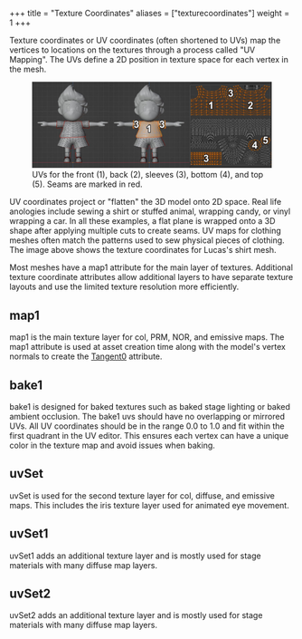 +++
title = "Texture Coordinates"
aliases = ["texturecoordinates"]
weight = 1
+++

Texture coordinates or UV coordinates (often shortened to UVs) map the vertices to locations on the textures through a process called "UV Mapping". The UVs define a 2D position in texture space for each vertex in the mesh.

<figure class="figure">
    <img src="lucas_uvs.jpg">
    <figcaption class="figure-caption">UVs for the front (1), back (2), sleeves (3), bottom (4), and top (5). Seams are marked in red.</figcaption>
</figure>

UV coordinates project or "flatten" the 3D model onto 2D space. Real life anologies include sewing a shirt or stuffed animal, wrapping candy, or vinyl wrapping a car. In all these examples, a flat plane is wrapped onto a 3D shape after applying multiple cuts to create seams. UV maps for clothing meshes often match the patterns used to sew physical pieces of clothing. The image above shows the texture coordinates for Lucas's shirt mesh.

Most meshes have a map1 attribute for the main layer of textures. Additional texture coordinate attributes allow additional layers to have separate texture layouts and use the limited texture resolution more efficiently.

## map1
map1 is the main texture layer for col, PRM, NOR, and emissive maps. The map1 attribute is used at asset creation time along with the model's vertex normals to create the [Tangent0](../vertex-attributes) attribute.

## bake1
bake1 is designed for baked textures such as baked stage lighting or baked ambient occlusion. The bake1 uvs should have no overlapping or mirrored UVs. All UV coordinates should be in the range 0.0 to 1.0 and fit within the first quadrant in the UV editor. This ensures each vertex can have a unique color in the texture map and avoid issues when baking.

## uvSet
uvSet is used for the second texture layer for col, diffuse, and emissive maps. This includes the iris texture layer used for animated eye movement.

## uvSet1 
uvSet1 adds an additional texture layer and is mostly used for stage materials with many diffuse map layers.

## uvSet2
uvSet2 adds an additional texture layer and is mostly used for stage materials with many diffuse map layers.
